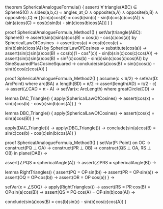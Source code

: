 theorem SphericalAnalogueFormula() {
  assert(
    ∀ triangle(ABC) ∈ SphereS(O) ∧
    sides(a,b,c) ∝ angles_at_O ∧
    opposite(a,A) ∧ opposite(b,B) ∧ opposite(c,C) ⇒
    [(sin(a)cos(B) = cos(b)sin(c) - sin(b)cos(c)cos(A)) ∧
     (sin(a)cos(C) = cos(c)sin(b) - sin(c)cos(b)cos(A))]
  )
}

proof SphericalAnalogueFormula_Method1() {
  setVar(triangle(ABC): SphereS) →
  assert(sin(c)sin(a)cos(B) = cos(b) - cos(c)cos(a)) by SphericalLawOfCosines →
  assert(cos(a) = cos(b)cos(c) + sin(b)sin(c)cos(A)) by SphericalLawOfCosines →
  substitute(cos(a)) →
  assert(sin(c)sin(a)cos(B) = cos(b)(1 - cos²(c)) - sin(b)sin(c)cos(c)cos(A)) →
  assert(sin(c)sin(a)cos(B) = sin²(c)cos(b) - sin(b)sin(c)cos(c)cos(A)) by SineSquaredPlusCosineSquared →
  conclude(sin(a)cos(B) = sin(c)cos(b) - sin(b)cos(c)cos(A))
}

proof SphericalAnalogueFormula_Method2() {
  assume(c < π/2) →
  setVar(D: ArcPoint) where arc(BA) ∧ length(BD) = π/2 →
  assert(length(AD) = π/2 - c) →
  assert(∠CAD = π - A) →
  setVar(x: ArcLength) where greatCircle(CD) →
  
  lemma DAC_Triangle() {
    apply(SphericalLawOfCosines) →
    assert(cos(x) = sin(c)cos(b) - cos(c)sin(b)cos(A))
  } →
  
  lemma DBC_Triangle() {
    apply(SphericalLawOfCosines) →
    assert(cos(x) = sin(a)cos(B))
  } →
  
  apply(DAC_Triangle()) →
  apply(DBC_Triangle()) →
  conclude(sin(a)cos(B) = sin(c)cos(b) - cos(c)sin(b)cos(A))
}

proof SphericalAnalogueFormula_Method3() {
  setVar(P: Point) on OC →
  construct(PQ ⊥ OA) →
  construct(PR ⊥ OB) →
  construct(QS ⊥ OA, RS ⊥ OB) in plane(OAB) →
  
  assert(∠PQS = sphericalAngle(A)) →
  assert(∠PRS = sphericalAngle(B)) →
  
  lemma RightTriangles() {
    assert(PQ = OP·sin(b)) →
    assert(PR = OP·sin(a)) →
    assert(OQ = OP·cos(b)) →
    assert(OR = OP·cos(a))
  } →
  
  setVar(x = ∠SOQ) →
  apply(RightTriangles()) →
  assert(RS = PR·cos(B) = OP·sin(a)cos(B)) →
  assert(QS = PQ·cos(A) = OP·sin(b)cos(A)) →
  
  conclude(sin(a)cos(B) = cos(b)sin(c) - sin(b)cos(c)cos(A))
}